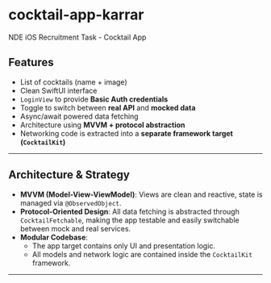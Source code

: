 # cocktail-app-karrar
NDE iOS Recruitment Task - Cocktail App

## Features

- List of cocktails (name + image)
- Clean SwiftUI interface
- `LoginView` to provide **Basic Auth credentials**
- Toggle to switch between **real API** and **mocked data**
- Async/await powered data fetching
- Architecture using **MVVM + protocol abstraction**
- Networking code is extracted into a **separate framework target (`CocktailKit`)**


---

## Architecture & Strategy

- **MVVM (Model-View-ViewModel)**: Views are clean and reactive, state is managed via `@ObservedObject`.
- **Protocol-Oriented Design**: All data fetching is abstracted through `CocktailFetchable`, making the app testable and easily switchable between mock and real services.
- **Modular Codebase**: 
  - The app target contains only UI and presentation logic.
  - All models and network logic are contained inside the `CocktailKit` framework.

---

